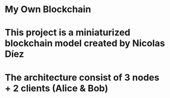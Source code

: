 # My Own Blockchain

# This project is a miniaturized blockchain model created by Nicolas Díez
# The architecture consist of 3 nodes + 2 clients (Alice & Bob)
